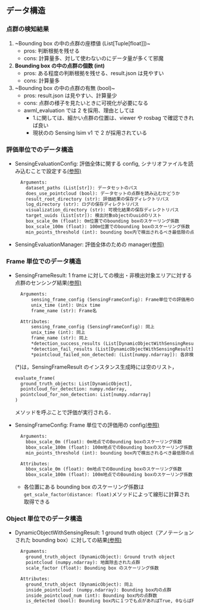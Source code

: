 ## データ構造

### 点群の検知結果

1. ~Bounding box の中の点群の座標値 (List[Tuple[float]])~
   - pros: 判断根拠を残せる
   - cons: 計算量多、対して使わないのにデータ量が多くて邪魔
2. **Bounding box の中の点群の個数 (int)**
   - pros: ある程度の判断根拠を残せる、result.json は見やすい
   - cons: 計算量多
3. ~Bounding box の中の点群の有無 (bool)~
   - pros: result.json は見やすい、計算量少
   - cons: 点群の様子を見たいときに可視化が必要になる
   - awml_evaluation では 2 を採用、理由としては
     - 1.に関しては、細かい点群の位置は、viewer や rosbag で確認できれば良い
     - 現状のの Sensing lsim v1 で 2 が採用されている

### 評価単位でのデータ構造

- SensingEvaluationConfig: 評価全体に関する config, シナリオファイルを読み込むことで設定する[(参照)](../../../awml_evaluation/awml_evaluation/config/sensing_evaluation_config.py)

  ```txt
    Arguments:
      dataset_paths (List[str]): データセットのパス
      does_use_pointcloud (bool): データセットの点群を読み込むかどうか
      result_root_directory (str): 評価結果の保存ディレクトリパス
      log_directory (str): ログの保存ディレクトリパス
      visualization_directory (str): 可視化結果の保存ディレクトリパス
      target_uuids (List[str]): 検出対象objectのuuidのリスト
      box_scale_0m (float): 0m位置でのbounding boxのスケーリング係数
      box_scale_100m (float): 100m位置でのbounding boxのスケーリング係数
      min_points_threshold (int): bounding box内で検出されるべき最低限の点群数の閾値
  ```

- SensingEvaluationManager: 評価全体のための manager[(参照)](../../../awml_evaluation/awml_evaluation/manager/perception_evaluation_manager.py)

### Frame 単位でのデータ構造

- SensingFrameResult: 1 frame に対しての検出・非検出対象エリアに対する点群のセンシング結果[(参照)](../../../awml_evaluation/awml_evaluation/evaluation/sensing/sensing_frame_result.py)

  ```txt
    Arguments:
        sensing_frame_config (SensingFrameConfig): Frame単位での評価用のconfig
        unix_time (int): Unix time
        frame_name (str): Frame名

    Attributes:
        sensing_frame_config (SensingFrameConfig): 同上
        unix_time (int): 同上
        frame_name (str): 同上
        *detection_success_results (List[DynamicObjectWithSensingResult]): 各検出対象エリアで検出成功したobjectのリスト
        *detection_fail_results (List[DynamicObjectWithSensingResult]): 各検出対象エリアで検出失敗したobjectのリスト
        *pointcloud_failed_non_detected: (List[numpy.ndarray]): 各非検出対象エリアごとで非検出失敗（=誤検出）された点群（リストの長さ = 非検出対象エリア数）
  ```

  (\*)は，SensingFrameResult のインスタンス生成時には空のリスト，

  ```python
  evaluate_frame(
    ground_truth_objects: List[DynamicObject],
    pointcloud_for_detection: numpy.ndarray,
    pointcloud_for_non_detection: List[numpy.ndarray]
  )
  ```

  メソッドを呼ぶことで評価が実行される．

- SensingFrameConfig: Frame 単位での評価用の config[(参照)](../../../awml_evaluation/awml_evaluation/evaluation/sensing/sensing_frame_config.py)

  ```txt
    Arguments:
      bbox_scale_0m (float): 0m地点でのBounding boxのスケーリング係数
      bbox_scale_100m (float): 100m地点でのBounding boxのスケーリング係数
      min_points_threshold (int): bounding box内で検出されるべき最低限の点群数の閾値

    Attributes:
      bbox_scale_0m (float): 0m地点でのBounding boxのスケーリング係数
      bbox_scale_100m (float): 100m地点でのBounding boxのスケーリング係数
  ```

  - 各位置にある bounding box のスケーリング係数は`get_scale_factor(distance: float)`メソッドによって線形に計算され取得できる

### Object 単位でのデータ構造

- DynamicObjectWithSensingResult: 1 ground truth object（アノテーションされた bounding box）に対しての結果[(参照)](../../../awml_evaluation/awml_evaluation/evaluation/sensing/sensing_result.py)

  ```txt
    Arguments:
      ground_truth_object (DynamicObject): Ground truth object
      pointcloud (numpy.ndarray): 地面除去された点群
      scale_factor (float): Bounding box のスケーリング係数

    Attributes:
      ground_truth_object (DynamicObject): 同上
      inside_pointcloud: (numpy.ndarray): Bounding box内の点群
      inside_pointcloud_num (int): Bounding box内の点群数
      is_detected (bool): Bounding box内に１つでも点があればTrue, 0ならばFalse
  ```
